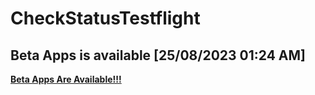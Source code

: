 # CheckStatusTestflight
## Beta Apps is available	[25/08/2023 01:24 AM]
**[Beta Apps Are Available!!!](https://github.com/manhnh97/CheckStatusTestflight/blob/master/Result_BetaAppsAvailable.md)**